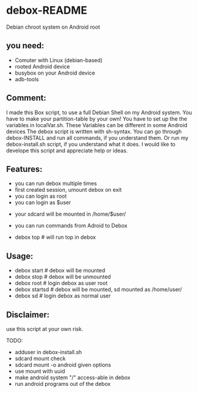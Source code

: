 debox-README
============

Debian chroot system on Android root

you need:
---------
 - Comuter with Linux (debian-based)
 - rooted Android device
 - busybox on your Android device
 - adb-tools

Comment:
-------
 I made this Box script, to use a full Debian Shell on my Android system.
 You have to make your partition-table by your own!
 You have to set up the the variables in localVar.sh.
 These Variables can be different in some Android devices
 The debox script is written with sh-syntax.
 You can go through debox-INSTALL and run all commands, if you understand them.
 Or run my debox-install.sh script, if you understand what it does.
 I would like to develope this script and appreciate help or ideas.

Features:
---------
 + you can run debox multiple times
 + first created session, umount debox on exit
 + you can login as root
 + you can login as $user
  - your sdcard will be mounted in /home/$user/
 + you can run commands from Adroid to Debox
  - debox top   # will run top in debox

Usage:
--------
 + debox start      # debox will be mounted
 + debox stop       # debox will be unmounted
 + debox root       # login debox as user root
 + debox startsd    # debox will be mounted, sd mounted as /home/user/
 + debox sd         # login debox as normal user

Disclaimer:
-----------
use this script at your own risk.

TODO:
  - adduser in debox-install.sh
  - sdcard mount check
  - sdcard mount -o android given options
  - use mount with uuid
  - make android system "/" access-able in debox
  - run android programs out of the debox
